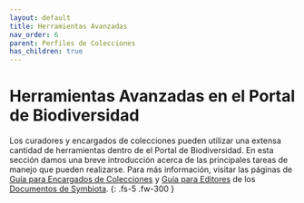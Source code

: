 ```yaml
---
layout: default
title: Herramientas Avanzadas
nav_order: 6
parent: Perfiles de Colecciones
has_children: true
---
```



# Herramientas Avanzadas en el Portal de Biodiversidad 

Los curadores y encargados de colecciones pueden utilizar una extensa cantidad de herramientas dentro de el Portal de Biodiversidad. En esta sección damos una breve introducción acerca de las principales tareas de manejo que pueden realizarse. Para más información, visitar las páginas de [Guía para Encargados de Colecciones](https://biokic.github.io/symbiota-docs/es/coll_manager/) y [Guía para Editores](https://biokic.github.io/symbiota-docs/es/editor/) de los [Documentos de Symbiota](https://symbiota.org/docs/es/).
{: .fs-5 .fw-300 }

